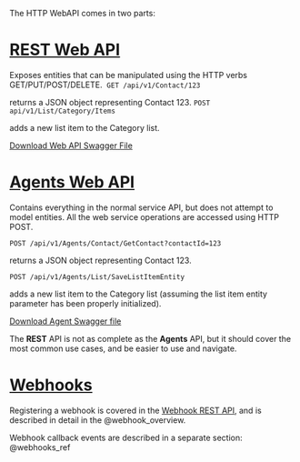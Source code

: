 The HTTP WebAPI comes in two parts:

# [REST Web API](REST/REST.md) 

Exposes entities that can be manipulated using the HTTP verbs GET/PUT/POST/DELETE.
  ​
`GET /api/v1/Contact/123`

returns a JSON object representing Contact 123.
  ​
`POST api/v1/List/Category/Items`

adds a new list item to the Category list.

[Download Web API Swagger File](https://community.superoffice.com/documentation/sdk/SO.NetServer.Web.Services/swagger/Swagger-v1-REST.json)


# [Agents Web API](Agents/Agents.md) 

Contains everything in the normal service API, but does not attempt to model entities. 
All the web service operations are accessed using HTTP POST.

`POST /api/v1/Agents/Contact/GetContact?contactId=123`

returns a JSON object representing Contact 123.

`POST /api/v1/Agents/List/SaveListItemEntity`

adds a new list item to the Category list (assuming the list item entity parameter has been properly initialized).

[Download Agent Swagger file](https://community.superoffice.com/documentation/sdk/SO.NetServer.Web.Services/swagger/Swagger-v1-Agents.json)

The **REST** API is not as complete as the **Agents** API, but it should cover the most common use cases, and be easier to use and navigate.

# [Webhooks](../Webhooks/Webhooks.md)

Registering a webhook is covered in the [Webhook REST API](Rest/Webhook/Webhook.md), and is described in
detail in the @webhook_overview.

Webhook callback events are described in a separate section: @webhooks_ref

